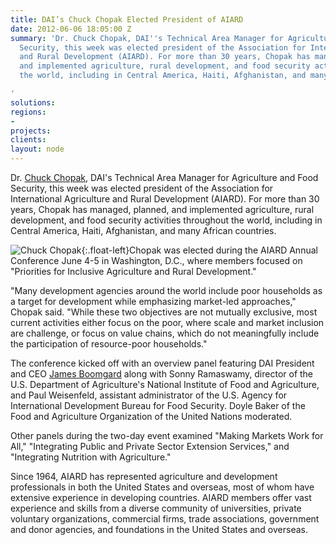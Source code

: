 ```yaml
---
title: DAI’s Chuck Chopak Elected President of AIARD
date: 2012-06-06 18:05:00 Z
summary: 'Dr. Chuck Chopak, DAI''s Technical Area Manager for Agriculture and Food
  Security, this week was elected president of the Association for International Agriculture
  and Rural Development (AIARD). For more than 30 years, Chopak has managed, planned,
  and implemented agriculture, rural development, and food security activities throughout
  the world, including in Central America, Haiti, Afghanistan, and many African countries.

'
solutions: 
regions:
- 
projects: 
clients: 
layout: node
---
```


Dr. [Chuck Chopak][1], DAI's Technical Area Manager for Agriculture and Food Security, this week was elected president of the Association for International Agriculture and Rural Development (AIARD). For more than 30 years, Chopak has managed, planned, and implemented agriculture, rural development, and food security activities throughout the world, including in Central America, Haiti, Afghanistan, and many African countries.

![Chuck Chopak][2]{:.float-left}Chopak was elected during the AIARD Annual Conference June 4-5 in Washington, D.C., where members focused on "Priorities for Inclusive Agriculture and Rural Development."

"Many development agencies around the world include poor households as a target for development while emphasizing market-led approaches," Chopak said. "While these two objectives are not mutually exclusive, most current activities either focus on the poor, where scale and market inclusion are challenge, or focus on value chains, which do not meaningfully include the participation of resource-poor households."

The conference kicked off with an overview panel featuring DAI President and CEO [James Boomgard][3] along with Sonny Ramaswamy, director of the U.S. Department of Agriculture's National Institute of Food and Agriculture, and Paul Weisenfeld, assistant administrator of the U.S. Agency for International Development Bureau for Food Security. Doyle Baker of the Food and Agriculture Organization of the United Nations moderated.

Other panels during the two-day event examined "Making Markets Work for All," "Integrating Public and Private Sector Extension Services," and "Integrating Nutrition with Agriculture."

Since 1964, AIARD has represented agriculture and development professionals in both the United States and overseas, most of whom have extensive experience in developing countries. AIARD members offer vast experience and skills from a diverse community of universities, private voluntary organizations, commercial firms, trade associations, government and donor agencies, and foundations in the United States and overseas.

[1]: /who-we-are/our-team/chuck-chopak
[2]: https://assetify-dai.com/news/Chopak.jpg
[3]: /who-we-are/leadership/james-boomgard
